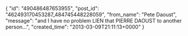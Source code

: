  {
   "id": "490486487653955",
   "post_id": "462493170453287_484745448228059",
   "from_name": "Pete Daoust",
   "message": "and I have no problem LIEN that PIERRE DAOUST to another person...",
   "created_time": "2013-03-09T21:11:13+0000"
 }
